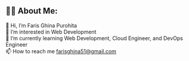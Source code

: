 
## 👨‍💻 About Me:
👋 Hi, I’m Faris Ghina Purohita<br>
👀 I’m interested in Web Development<br>
🌱 I’m currently learning Web Development, Cloud Engineer, and DevOps Engineer<br>
📫 How to reach me farisghina51@gmail.com<br>